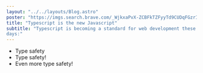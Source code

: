 ```yaml
---
layout: "../../layouts/Blog.astro"
poster: "https://imgs.search.brave.com/_WjkxaPvX-ZCBFkTZFyyTd9CUDqFGzrIMPPYtIvnzyQ/rs:fit:860:0:0/g:ce/aHR0cHM6Ly93YWxs/cGFwZXJjYXZlLmNv/bS93cC93cDg4ODI4/MTYuanBn"
title: "Typescript is the new Javascript"
subtitle: "Typescript is becoming a standard for web development these 
days:"
---
```

- Type safety
- Type safety!
- Even more type safety!
